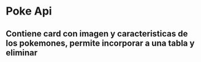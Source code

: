 # Poke Api
## Contiene card con imagen y caracteristicas de los pokemones, permite incorporar a una tabla y eliminar
